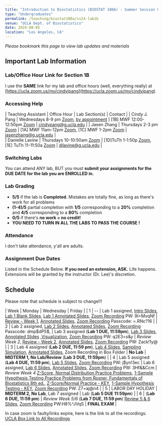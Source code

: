 ```yaml
---
title: "Introduction to Biostatistics (BIOSTAT 100A) - Summer Session C - Lab 1B"
type: "Undergraduates"
permalink: /teaching/biostat100a/ss24-lab1b
venue: "UCLA Dept. of Biostatistics"
date: 2024-08-05
location: "Los Angeles, CA"
---
```

*Please bookmark this page to view lab updates and materials*

## Important Lab Information   

### Lab/Office Hour Link for Section 1B  
I use the **SAME** link for my lab and office hours (well, everything really) at [https://ucla.zoom.us/my/cindyjpang](https://ucla.zoom.us/my/cindyjpang)  

### Accessing Help 

| Teaching Assistant | Office Hour                               | Lab Section(s)    | Contact |
| Cindy J. Pang      | Wednesdays 8-9 pm [Zoom](https://ucla.zoom.us/my/cindyjpang), [by appointment](https://app.simplymeet.me/cindyjpang) | [1B] MWF 12:00-12:50pm [Zoom](https://ucla.zoom.us/my/cindyjpang) | cindypang@g.ucla.edu |
| Jasen Zhang | Thursdays 2-3 pm [Zoom](https://ucla.zoom.us/j/91737617749?pwd=NHt2mPa9aID36lHBeNEqTYDBF8B1bL.1)    | [1A] MWF 11am-12pm [Zoom](https://ucla.zoom.us/j/94586489911?pwd=eJnNhnrE54xnMJPJWTJNdNJJ7YrlxA.1), [1C] MWF 1-2pm [Zoom](https://ucla.zoom.us/j/99202993255?pwd=6NMSSnWwyqduVMwhGkAiaUS28pYNSs.1 ) | jasenzhang@g.ucla.edu |  
| Danielle Lavine | Thursdays 10-10:50am [Zoom](https://ucla.zoom.us/j/91529408052 )  | [1D]TuTh 1-1:50p [Zoom](https://ucla.zoom.us/j/91529408052), [1E] TuTh 11-11:50a [Zoom](https://ucla.zoom.us/j/91529408052) | djlavine@g.ucla.edu | 

### Switching Labs  
You can attend ANY lab, BUT you must **submit your assignments for the DUE DATE for the lab you are ENROLLED in.**  

### Lab Grading  

* **5/5** if the lab is **Completed**. Mistakes are totally fine, as long as there's work for all problems  
* **(1-4)/5** partial completion with **1/5** corresponding to a **20%** completion and **4/5** corresponding to a **80%** completion  
* **0/5** if there's **no work = no credit!**  
* **YOU NEED TO TURN IN ALL THE LABS TO PASS THE COURSE !**  

### Attendance  

I don't take attendance, y'all are adults.  

### Assignment Due Dates  

Listed in the Schedule Below.  **If you need an extension, ASK.** Life happens. Extensions will be granted by the instructor (Dr. Lee)'s discretion.  

## Schedule  

Please note that schedule is subject to change!!!

| Week |  Monday                          | Wednesday                             |  Friday    |
| 1    | --                               | Lab 1 assigned, [Intro Slides](/files/biostat100a_ss24/Intro_SS24.pdf), [Lab 1 Blank Slides](/files/biostat100a_ss24/Lab1_BlankSlides_SS24.pdf), [Lab 1 Annotated Slides](/files/biostat100a_ss24/Lab1_AnnotatedSlides_SS24.pdf), [Zoom Recording](https://ucla.zoom.us/rec/share/VUIaIAvA5e8ZtBvUXZKfZjlyy7XvoO7_7CvztHigMffJwLhXcCm1_c7G49GdvIfH.HDkprfj-_7PjdjBd?startTime=1723057498000) PW: 9I=MvqNf                        | [Review - Week 1](/files/biostat100a_ss24/Review_Week1_SS24.pdf), [Annotated Slides](/files/biostat100a_ss24/Review_Week1_Annotated_SS24.pdf), [Zoom Recording](https://ucla.zoom.us/rec/share/9R5K3csSXjxdjX-3jVqQJyqUiKJwjvf9jEcnmbyCTkbuFy5tMvt0Yg9x6XZiKFko.PY_N5b30lE3DykP-?startTime=1723230975000) Passcode: =.RNc?16        |
| 2    | Lab 2 assigned, [Lab 2 Slides](/files/biostat100a_ss24/Lab2_SS24.pdf), [Annotated Slides](/files/biostat100a_ss24/Lab2Annotated_SS24.pdf), [Zoom Recording](https://ucla.zoom.us/rec/share/5MT7RSRP3BYEbOj2mH4lxmnfqtartrOHCOUrHGUnFUP5dYMBq87VaOwOmgvIf0_8.9NjbX5mZhON-KfMf?startTime=1723489576000) Passcode: dmp\$dP5\$,                    | Lab 3 assigned (**Lab 1 DUE, 11:59pm**), [Lab 3 Slides](/files/biostat100a_ss24/Lab3_SS24.pdf), [Annotated Slides](/files/biostat100a_ss24/Lab3Annotated_SS24.pdf) ,[Visualization](https://cindypang.shinyapps.io/lab3powertransformation/), [Zoom Recording](https://ucla.zoom.us/rec/share/KEbgxdWQtjgTeBYKzQIE899Ijq7-YMW306h3mRHpJlW6Ko4BV6ZYvIpHw42HrYsh.0QU1Px6F3T9Wl0Zi) PW: q2E3=s&y        | *Review Week 2*, [Review - Week 2](/files/biostat100a_ss24/Week%202%20Review.pdf), [Annotated Slides](/files/biostat100a_ss24/Week%202%20Review%20Annotated.pdf), [Zoom Recording](https://ucla.zoom.us/rec/share/ySg5pUQYXciGCa9chEhuaRMzL5IKw5tKEHbReJ3icjn3q3buS4N4TPzddzbU9G1x.CBexKJLkQg4MXEli) PW: Zack!1y@        | 
| 3    | Lab 4 assigned (**Lab 2 DUE, 11:59 pm**), [Lab 4 Slides](/files/biostat100a_ss24/Lab4_SS24.pdf), [Sampling Simulation](https://onlinestatbook.com/stat_sim/sampling_dist/), [Annotated Slides](/files/biostat100a_ss24/Lab4Annotated_SS24.pdf), Zoom Recording in Box Folder   | **No Lab**                    | **MIDTERM 1, No Lab/Review** (**Lab 3 DUE, 11:59pm**)         |
| 4    | Lab 5 assigned (**Lab 4 DUE, 11:59 pm**), [Lab 5 Slides](/files/biostat100a_ss24/Lab%205_Pang_SP24v2.pdf), [Zoom Recording](https://ucla.zoom.us/rec/share/2bmfKpCVbo4ZGf-8zLiZ4fDqOiJgjnKFyV52DBm4IoWjd5I5IwmCBO5WmQZ7vF2h.BUI-z94YI1RVHTIi) PW: j$yn!3ec   | Lab 6 assigned, [Lab 6 Slides](/files/biostat100a_ss24/Lab6_BlankSlides_SS24.pdf), [Annotated Slides](/files/biostat100a_ss24/Lab6_AnnotatedSlides_SS24.pdf), [Zoom Recording](https://ucla.zoom.us/rec/share/66YgOXWpDrKhCdq2uM6np8a8qmyrKTUHHK6BHhOEQMm8TX2wRdCmTxvu2j4ey9jl.cYfg-A6-Ps1j9bQ9) PW: 3Hf&&Ccm                        | *Review Week 4* [Z-Score, Normal Distribution Practice Problems](/files/biostat100a_ss24/Practice%20Problems%20for%20Z-Score,%20Normal%20Dist.pdf), [1-Sample Hypothesis Testing Practice Problems from Rosner, Fundamentals of Biostatistics 8th ed.](/files/biostat100a_ss24/HypothesisTest_PracticeProblems.pdf), [Z-Score/Normal Practice - KEY](/files/biostat100a_ss24/Practice%20Problems%20for%20Z-Score,%20Normal%20Dist_KEY.pdf), [1-Sample Hypothesis Testing - KEY](/files/biostat100a_ss24/HypothesisTest_PracticeProblems_KEY-1.pdf), [Zoom Recording](https://ucla.zoom.us/rec/share/62jcACmezfG9M1d4H-e5zawZcHLTuqgAEdNXGU-aaF0YJm9yjzZ7hJh6DxLKxYFX.Hxgmbh_-9tkdeihw) PW: Z7=aj@n4       |
| 5    | LABOR DAY HOLIDAY                | **MIDTERM 2, No Lab**, Lab 7 assigned        | Lab (**Lab 5 DUE 11:59pm**)         |
| 6    | (**Lab 6 DUE, 11:59 pm**)                  | *Review Week 5/6* (**Lab 7 DUE, 11:59 pm**) [Review 5 & 6 Slides](/files/biostat100a_ss24/Weeks%205%20&%206%20Review.pdf), [Zoom Recording](https://ucla.zoom.us/rec/share/j2T9e0Pbl3u1oqQVuA0qwUbLisl5_UncKhZxqHnRV6U3jJCEsWYbmf39soXS0kzQ.cD6GKKOg40feB7YR) PW:H8%^JVqS                    | **FINAL EXAM**        |

In case zoom is faulty/links expire, here is the link to all the recordings: [UCLA Box Link to All Recordings](https://ucla.box.com/s/j74s0worpxv66fnpasorqz6q8rxs9ow4)
  
